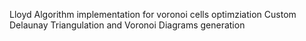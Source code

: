 Lloyd Algorithm implementation for voronoi cells optimziation
Custom Delaunay Triangulation and Voronoi Diagrams generation

